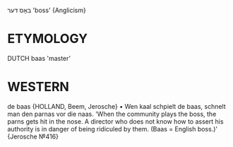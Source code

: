 באָס
דער
'boss'
{Anglicism}

ETYMOLOGY
===========
DUTCH baas 'master'

WESTERN
========

de baas {HOLLAND, Beem, Jerosche}
	•	Wen kaal schpielt de baas, schnelt man den parnas vor die naas. 'When the community plays the boss, the parns gets hit in the nose. A director who does not know how to assert his authority is in danger of being ridiculed by them. (Baas = English boss.)' {Jerosche №416}